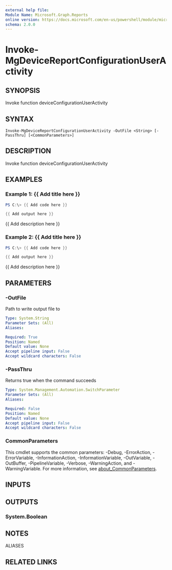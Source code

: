 ```yaml
---
external help file:
Module Name: Microsoft.Graph.Reports
online version: https://docs.microsoft.com/en-us/powershell/module/microsoft.graph.reports/invoke-mgdevicereportconfigurationuseractivity
schema: 2.0.0
---
```


# Invoke-MgDeviceReportConfigurationUserActivity

## SYNOPSIS
Invoke function deviceConfigurationUserActivity

## SYNTAX

```
Invoke-MgDeviceReportConfigurationUserActivity -OutFile <String> [-PassThru] [<CommonParameters>]
```

## DESCRIPTION
Invoke function deviceConfigurationUserActivity

## EXAMPLES

### Example 1: {{ Add title here }}
```powershell
PS C:\> {{ Add code here }}

{{ Add output here }}
```

{{ Add description here }}

### Example 2: {{ Add title here }}
```powershell
PS C:\> {{ Add code here }}

{{ Add output here }}
```

{{ Add description here }}

## PARAMETERS

### -OutFile
Path to write output file to

```yaml
Type: System.String
Parameter Sets: (All)
Aliases:

Required: True
Position: Named
Default value: None
Accept pipeline input: False
Accept wildcard characters: False
```

### -PassThru
Returns true when the command succeeds

```yaml
Type: System.Management.Automation.SwitchParameter
Parameter Sets: (All)
Aliases:

Required: False
Position: Named
Default value: None
Accept pipeline input: False
Accept wildcard characters: False
```

### CommonParameters
This cmdlet supports the common parameters: -Debug, -ErrorAction, -ErrorVariable, -InformationAction, -InformationVariable, -OutVariable, -OutBuffer, -PipelineVariable, -Verbose, -WarningAction, and -WarningVariable. For more information, see [about_CommonParameters](http://go.microsoft.com/fwlink/?LinkID=113216).

## INPUTS

## OUTPUTS

### System.Boolean

## NOTES

ALIASES

## RELATED LINKS

